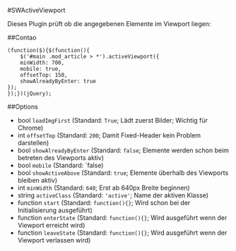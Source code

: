 #SWActiveViewport

Dieses Plugin prüft ob die angegebenen Elemente im Viewport liegen:


##Contao

```
(function($){$(function(){
	$('#main .mod_article > *').activeViewport({
	minWidth: 700,
	mobile: true,
	offsetTop: 150,
	showAlreadyByEnter: true
});
});})(jQuery);
```

##Options

- bool `loadImgFirst` (Standard: `True`; Lädt zuerst Bilder; Wichtig für Chrome)
- int `offsetTop` (Standard: `200`; Damit Fixed-Header kein Problem darstellen)
- bool `showAlreadyByEnter` (Standard: `false`; Elemente werden schon beim betreten des Viewports aktiv)
- bool `mobile` (Standard: `false)
- bool `showActiveAbove` (Standard: `true`; Elemente überhalb des Viewports bleiben aktiv)
- int `minWidth` (Standard: `640`; Erst ab 640px Breite beginnen)
- string `activeClass` (Standard: `'active'`; Name der aktiven Klasse)
- function `start` (Standard: `function(){}`; Wird schon bei der Initialisierung ausgeführt)
- function `enterState` (Standard: `function(){}`; Wird ausgeführt wenn der Viewport erreicht wird)
- function `leaveState` (Standard: `function(){}`; Wird ausgeführt wenn der Viewport verlassen wird)